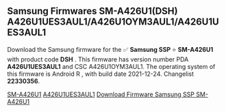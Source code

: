 <h2>Samsung Firmwares SM-A426U1(DSH) A426U1UES3AUL1/A426U1OYM3AUL1/A426U1UES3AUL1</h2>
Download the Samsung firmware for the ✅ <strong>Samsung SSP </strong> ⭐ <strong>SM-A426U1</strong> with product code <strong>DSH</strong> . This firmware has version number PDA <strong>A426U1UES3AUL1</strong> and CSC A426U1OYM3AUL1. The operating system of this firmware is Android R , with build date 2021-12-24. Changelist <strong>22330356</strong>.

[SM-A426U1](https://samfirm.shop/samsung/model/SM-A426U1)
[A426U1UES3AUL1](https://samfirm.shop/samsung/pda/A426U1UES3AUL1)
[Download Firmware Samsung SSP SM-A426U1](https://samfirm.shop/samsung/firmware/484966)

